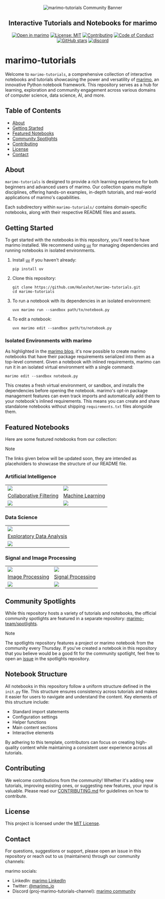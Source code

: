 <p align="center">
  <img src="https://raw.githubusercontent.com/Haleshot/marimo-tutorials/main/community-tutorials-banner.png" alt="marimo-tutorials Community Banner">
</p>

<h2 align="center">Interactive Tutorials and Notebooks for marimo</h2>

<p align="center">
  <a href="https://marimo.io/c/@haleshot/marimo-tutorials"><img alt="Open in marimo" src="https://marimo.io/shield.svg"></a>
  <a href="https://github.com/Haleshot/marimo-tutorials/blob/main/LICENSE"><img alt="License: MIT" src="https://img.shields.io/badge/License-MIT-yellow.svg"></a>
  <a href="https://github.com/Haleshot/marimo-tutorials/blob/main/CONTRIBUTING.md"><img alt="Contributing" src="https://img.shields.io/badge/Contributions-Welcome-brightgreen.svg"></a>
  <a href="https://github.com/Haleshot/marimo-tutorials/blob/main/CODE_OF_CONDUCT.md"><img alt="Code of Conduct" src="https://img.shields.io/badge/Code%20of%20Conduct-v1.0-ff69b4.svg"></a>
  <a href="https://github.com/Haleshot/marimo-tutorials"><img alt="GitHub stars" src="https://img.shields.io/github/stars/Haleshot/marimo-tutorials?style=social"></a>
<!--   <a href="https://discord.gg/JE7nhX6mD8"><img alt="Discord" src="https://img.shields.io/discord/1234567890?color=7389D8&label=Discord&logo=discord&logoColor=ffffff"></a> -->
  <a href="https://discord.gg/JE7nhX6mD8"><img src="https://shields.io/discord/1059888774789730424" alt="discord" /></a>
</p>

# marimo-tutorials

Welcome to `marimo-tutorials`, a comprehensive collection of interactive
notebooks and tutorials showcasing the power and versatility of
[marimo](https://marimo.io), an innovative Python notebook framework. This
repository serves as a hub for learning, exploration and community engagement
across various domains of computer science, data science, AI, and more.

## Table of Contents

-   [About](#about)
-   [Getting Started](#getting-started)
-   [Featured Notebooks](#featured-notebooks)
-   [Community Spotlights](#community-spotlights)
-   [Contributing](#contributing)
-   [License](#license)
-   [Contact](#contact)

## About

`marimo-tutorials` is designed to provide a rich learning experience for both
beginners and advanced users of marimo. Our collection spans multiple
disciplines, offering hands-on examples, in-depth tutorials, and real-world
applications of marimo's capabilities.

<!---
## Repository Structure

```
marimo-tutorials/
│
├── .github/
├── apps/
├── docs/
├── env/
├── marimo-tutorials/
│   ├── artificial-intelligence/
│   │   └── recommendation-systems/
│   │       └── collaborative-filtering/
│   ├── assets/
│   ├── computer-science/
│   ├── Data-Science/
│   ├── Evolutionary-Computing/
│   ├── signal-image-processing/
│   │   ├── image-processing/
│   │   └── signal-processing/
│   ├── Software-Engineering/
│   └── Tutorials/
├── __pycache__/
├── .gitignore
├── CODE_OF_CONDUCT.md
├── CONTRIBUTING.md
├── init.py
├── LICENSE
├── preprocessed_books.csv
├── README.md
└── requirements.txt
```
-->

Each subdirectory within `marimo-tutorials/` contains domain-specific
notebooks, along with their respective README files and assets.

## Getting Started

To get started with the notebooks in this repository, you'll need to have
marimo installed. We recommend using [`uv`](https://github.com/astral-sh/uv)
for managing dependencies and running notebooks in isolated environments.

1. Install [`uv`](https://github.com/astral-sh/uv) if you haven't already:

    ```shell
    pip install uv
    ```

2. Clone this repository:

    ```shell
    git clone https://github.com/Haleshot/marimo-tutorials.git
    cd marimo-tutorials
    ```

3. To run a notebook with its dependencies in an isolated environment:

    ```shell
    uvx marimo run --sandbox path/to/notebook.py
    ```

4. To edit a notebook:
    ```shell
    uvx marimo edit --sandbox path/to/notebook.py
    ```

### Isolated Environments with marimo

As highlighted in the
[marimo blog](https://marimo.io/blog/sandboxed-notebooks), it's now possible to
create marimo notebooks that have their package requirements serialized into
them as a top-level comment. Given a notebook with inlined requirements, marimo
can run it in an isolated virtual environment with a single command:

```shell
marimo edit --sandbox notebook.py
```

This creates a fresh virtual environment, or sandbox, and installs the
dependencies before opening the notebook. marimo's opt-in package management
features can even track imports and automatically add them to your notebook's
inlined requirements. This means you can create and share standalone notebooks
without shipping `requirements.txt` files alongside them.

## Featured Notebooks

Here are some featured notebooks from our collection:

> [!NOTE]
> The links given below will be updated soon, they are intended as placeholders to showcase the structure of our README file.

### Artificial Intelligence

<table border="0">
  <tr>
    <td>
      <a target="_blank" href="marimo-tutorials/artificial-intelligence/recommendation-systems/collaborative-filtering/">
        <img src="assets/collaborative-filtering.png" style="max-height: 150px; width: auto; display: block" />
      </a>
    </td>
    <td>
      <a target="_blank" href="https://github.com/Haleshot/marimo-tutorials/tree/main/marimo-tutorials/artificial-intelligence/machine-learning">
        <img src="assets/machine-learning.png" style="max-height: 150px; width: auto; display: block" />
      </a>
    </td>
  </tr>
  <tr>
    <td>
      <a href="marimo-tutorials/artificial-intelligence/recommendation-systems/collaborative-filtering/">Collaborative Filtering</a>
    </td>
    <td>
      <a href="https://github.com/Haleshot/marimo-tutorials/tree/main/marimo-tutorials/artificial-intelligence/machine-learning">Machine Learning</a>
    </td>
  </tr>
  <tr>
    <td>
      <a target="_blank" href="https://marimo.io/p/@placeholder/collaborative-filtering">
        <img src="https://marimo.io/shield.svg"/>
      </a>
    </td>
    <td>
      <a target="_blank" href="https://marimo.io/p/@placeholder/machine-learning">
        <img src="https://marimo.io/shield.svg"/>
      </a>
    </td>
  </tr>
</table>

### Data Science

<table border="0">
  <tr>
    <td>
      <a target="_blank" href="marimo-tutorials/Data-Science/Exploratory-Data-Analysis/">
        <img src="assets/exploratory-data-analysis.png" style="max-height: 150px; width: auto; display: block" />
      </a>
    </td>
  </tr>
  <tr>
    <td>
      <a href="marimo-tutorials/Data-Science/Exploratory-Data-Analysis/">Exploratory Data Analysis</a>
    </td>
  </tr>
  <tr>
    <td>
      <a target="_blank" href="https://marimo.io/p/@placeholder/exploratory-data-analysis">
        <img src="https://marimo.io/shield.svg"/>
      </a>
    </td>
  </tr>
</table>

### Signal and Image Processing

<table border="0">
  <tr>
    <td>
      <a target="_blank" href="marimo-tutorials/signal-image-processing/image-processing/">
        <img src="assets/image-processing.png" style="max-height: 150px; width: auto; display: block" />
      </a>
    </td>
    <td>
      <a target="_blank" href="marimo-tutorials/signal-image-processing/signal-processing/">
        <img src="assets/signal-processing.png" style="max-height: 150px; width: auto; display: block" />
      </a>
    </td>
  </tr>
  <tr>
    <td>
      <a href="marimo-tutorials/signal-image-processing/image-processing/">Image Processing</a>
    </td>
    <td>
      <a href="marimo-tutorials/signal-image-processing/signal-processing/">Signal Processing</a>
    </td>
  </tr>
  <tr>
    <td>
      <a target="_blank" href="https://marimo.io/p/@placeholder/image-processing">
        <img src="https://marimo.io/shield.svg"/>
      </a>
    </td>
    <td>
      <a target="_blank" href="https://marimo.io/p/@placeholder/signal-processing">
        <img src="https://marimo.io/shield.svg"/>
      </a>
    </td>
  </tr>
</table>

## Community Spotlights

While this repository hosts a variety of tutorials and notebooks, the official
community spotlights are featured in a separate repository:
[marimo-team/spotlights](https://github.com/marimo-team/spotlights).

> [!NOTE]
>
> The spotlights repository features a project or marimo notebook from
> the community every Thursday. If you've created a notebook in this repository
> that you believe would be a good fit for the community spotlight, feel free
> to open an [issue](https://github.com/marimo-team/spotlights/issues) in the
> spotlights repository.

## Notebook Structure

All notebooks in this repository follow a uniform structure defined in the
`init.py` file. This structure ensures consistency across tutorials and makes
it easier for users to navigate and understand the content. Key elements of
this structure include:

-   Standard import statements
-   Configuration settings
-   Helper functions
-   Main content sections
-   Interactive elements

By adhering to this template, contributors can focus on creating high-quality
content while maintaining a consistent user experience across all tutorials.

## Contributing

We welcome contributions from the community! Whether it's adding new tutorials,
improving existing ones, or suggesting new features, your input is valuable.
Please read our [CONTRIBUTING.md](CONTRIBUTING.md) for guidelines on how to
contribute.

## License

This project is licensed under the [MIT License](LICENSE).

## Contact

For questions, suggestions or support, please open an issue in this repository
or reach out to us (maintainers) through our community channels:

marimo socials:

-   LinkedIn: [marimo LinkedIn](https://www.linkedin.com/company/marimo-io/)
-   Twitter: [@marimo_io](https://twitter.com/marimo_io)
-   Discord (proj-marimo-tutorials-channel):
    [marimo community](https://discord.gg/JE7nhX6mD8)
